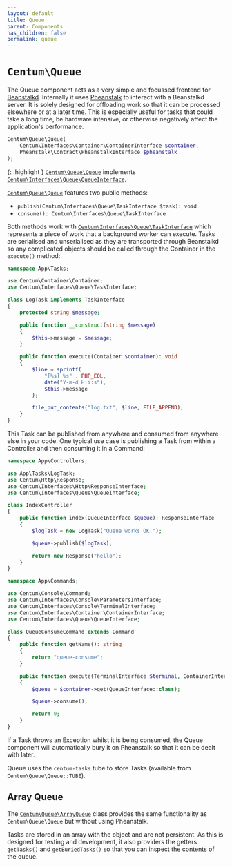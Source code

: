 ```yaml
---
layout: default
title: Queue
parent: Components
has_children: false
permalink: queue
---
```




# `Centum\Queue`

The Queue component acts as a very simple and focussed frontend for [Beanstalkd](https://beanstalkd.github.io/).
Internally it uses [Pheanstalk](https://github.com/pheanstalk/pheanstalk) to interact with a Beanstalkd server.
It is solely designed for offloading work so that it can be processed elsewhere or at a later time.
This is especially useful for tasks that could take a long time, be hardware intensive, or otherwise negatively affect the application's performance.

```php
Centum\Queue\Queue(
    Centum\Interfaces\Container\ContainerInterface $container,
    Pheanstalk\Contract\PheanstalkInterface $pheanstalk
);
```

{: .highlight }
[`Centum\Queue\Queue`](https://github.com/SidRoberts/centum/blob/development/src/Queue/Queue.php) implements [`Centum\Interfaces\Queue\QueueInterface`](https://github.com/SidRoberts/centum/blob/development/src/Interfaces/Queue/QueueInterface.php).

[`Centum\Queue\Queue`](https://github.com/SidRoberts/centum/tree/development/src/Queue/Queue.php) features two public methods:

* `publish(Centum\Interfaces\Queue\TaskInterface $task): void`
* `consume(): Centum\Interfaces\Queue\TaskInterface`

Both methods work with [`Centum\Interfaces\Queue\TaskInterface`](https://github.com/SidRoberts/centum/tree/development/src/Interfaces/Queue/TaskInterface.php) which represents a piece of work that a background worker can execute.
Tasks are serialised and unserialised as they are transported through Beanstalkd so any complicated objects should be called through the Container in the `execute()` method:

```php
namespace App\Tasks;

use Centum\Container\Container;
use Centum\Interfaces\Queue\TaskInterface;

class LogTask implements TaskInterface
{
    protected string $message;

    public function __construct(string $message)
    {
        $this->message = $message;
    }

    public function execute(Container $container): void
    {
        $line = sprintf(
            "[%s] %s" . PHP_EOL,
            date("Y-m-d H:i:s"),
            $this->message
        );

        file_put_contents("log.txt", $line, FILE_APPEND);
    }
}
```

This Task can be published from anywhere and consumed from anywhere else in your code.
One typical use case is publishing a Task from within a Controller and then consuming it in a Command:

```php
namespace App\Controllers;

use App\Tasks\LogTask;
use Centum\Http\Response;
use Centum\Interfaces\Http\ResponseInterface;
use Centum\Interfaces\Queue\QueueInterface;

class IndexController
{
    public function index(QueueInterface $queue): ResponseInterface
    {
        $logTask = new LogTask("Queue works OK.");

        $queue->publish($logTask);

        return new Response("hello");
    }
}
```

```php
namespace App\Commands;

use Centum\Console\Command;
use Centum\Interfaces\Console\ParametersInterface;
use Centum\Interfaces\Console\TerminalInterface;
use Centum\Interfaces\Container\ContainerInterface;
use Centum\Interfaces\Queue\QueueInterface;

class QueueConsumeCommand extends Command
{
    public function getName(): string
    {
        return "queue-consume";
    }

    public function execute(TerminalInterface $terminal, ContainerInterface $container, ParametersInterface $parameters): int
    {
        $queue = $container->get(QueueInterface::class);

        $queue->consume();

        return 0;
    }
}
```

If a Task throws an Exception whilst it is being consumed, the Queue component will automatically bury it on Pheanstalk so that it can be dealt with later.

Queue uses the `centum-tasks` tube to store Tasks (available from `Centum\Queue\Queue::TUBE`).



## Array Queue

The [`Centum\Queue\ArrayQueue`](https://github.com/SidRoberts/centum/tree/development/src/Queue/ArrayQueue.php) class provides the same functionality as `Centum\Queue\Queue` but without using Pheanstalk.

Tasks are stored in an array with the object and are not persistent.
As this is designed for testing and development, it also providers the getters `getTasks()` and `getBuriedTasks()` so that you can inspect the contents of the queue.
